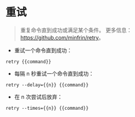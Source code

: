 # 重试

> 重复命令直到成功或满足某个条件。
> 更多信息：<https://github.com/minfrin/retry>。

- 重试一个命令直到成功：

`retry {{command}}`

- 每隔 n 秒重试一个命令直到成功：

`retry --delay={{n}} {{command}}`

- 在 n 次尝试后放弃：

`retry --times={{n}} {{command}}`